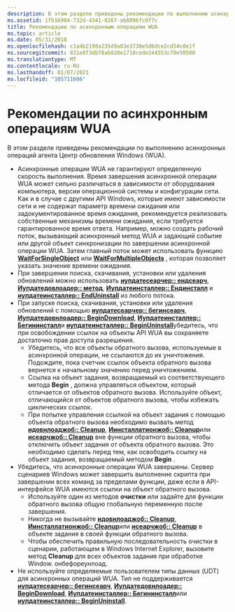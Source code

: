 ```yaml
---
description: В этом разделе приведены рекомендации по выполнению асинхронных операций агента Центр обновления Windows (WUA).
ms.assetid: 1fb16904-732d-4341-8267-ab8896fc0f7c
title: Рекомендации по асинхронным операциям WUA
ms.topic: article
ms.date: 05/31/2018
ms.openlocfilehash: c1a4b2198a235d9a03e3730e5d6dce2cd54c0e1f
ms.sourcegitcommit: 831e8f3db78ab820e1710cede244553c70e50500
ms.translationtype: MT
ms.contentlocale: ru-RU
ms.lasthandoff: 01/07/2021
ms.locfileid: "105711606"
---
```

# <a name="guidelines-for-asynchronous-wua-operations"></a>Рекомендации по асинхронным операциям WUA

В этом разделе приведены рекомендации по выполнению асинхронных операций агента Центр обновления Windows (WUA).

-   Асинхронные операции WUA не гарантируют определенную скорость выполнения. Время завершения асинхронной операции WUA может сильно различаться в зависимости от оборудования компьютера, версии операционной системы и конфигурации сети. Как и в случае с другими API Windows, которые имеют зависимости сети и не содержат параметр времени ожидания или задокументированное время ожидания, рекомендуется реализовать собственные механизмы времени ожидания, если требуется гарантированное время ответа. Например, можно создать рабочий поток, вызывающий асинхронный метод WUA и задающий событие или другой объект синхронизации по завершении асинхронной операции WUA. Затем главный поток может использовать функцию [**WaitForSingleObject**](/windows/desktop/api/synchapi/nf-synchapi-waitforsingleobject) или [**WaitForMultipleObjects**](/windows/desktop/api/synchapi/nf-synchapi-waitformultipleobjects) , которая позволяет указать значение времени ожидания.
-   При завершении поиска, скачивания, установки или удаления обновлений можно использовать [**иупдатесеарчер:: ендсеарч**](/windows/desktop/api/Wuapi/nf-wuapi-iupdatesearcher-endsearch), [**Иупдатедовлоадер:: метод**](/windows/desktop/api/Wuapi/nn-wuapi-iupdatedownloader), [**Иупдатеинсталлер:: Ендинсталл**](/windows/desktop/api/Wuapi/nf-wuapi-iupdateinstaller-endinstall) и [**иупдатеинсталлер:: EndUninstall**](/windows/desktop/api/Wuapi/nf-wuapi-iupdateinstaller-enduninstall) из любого потока.
-   При запуске поиска, скачивания, установки или удаления обновлений с помощью [**иупдатесеарчер:: бегинсеарч**](/windows/desktop/api/Wuapi/nf-wuapi-iupdatesearcher-beginsearch), [**Иупдатедовнлоадер:: BeginDownload**](/windows/desktop/api/Wuapi/nf-wuapi-iupdatedownloader-begindownload), [**Иупдатеинсталлер:: Бегининсталл**](/windows/desktop/api/Wuapi/nf-wuapi-iupdateinstaller-begininstall)и [**иупдатеинсталлер:: BeginUninstall**](/windows/desktop/api/Wuapi/nf-wuapi-iupdateinstaller-beginuninstall)убедитесь, что при освобождении ссылок на объекты API WUA вы сохраняете достаточно прав доступа разрешения.
    -   Убедитесь, что все объекты обратного вызова, используемые в асинхронной операции, не ссылаются до их уничтожения. Подождите, пока счетчик ссылок объекта обратного вызова вернется к начальному значению перед уничтожением.
    -   Ссылка на объект задания, возвращаемый из соответствующего метода **Begin** , должна управляться объектом, который отличается от объектов обратного вызова. Используйте объект, отличающийся от объектов обратного вызова, чтобы избежать циклических ссылок.
    -   При попытке управления ссылкой на объект задания с помощью объекта обратного вызова необходимо вызвать метод [**идовнлоаджоб:: Cleanup**](/windows/desktop/api/Wuapi/nf-wuapi-idownloadjob-cleanup), [**Иинсталлатионжоб:: Cleanup**](/windows/desktop/api/Wuapi/nf-wuapi-iinstallationjob-cleanup)или [**исеарчжоб:: Cleanup**](/windows/desktop/api/Wuapi/nf-wuapi-isearchjob-cleanup) вне функции обратного вызова, чтобы отключить объект задания от объекта обратного вызова. Это необходимо сделать перед тем, как освободить ссылку на объект задания, возвращаемый методом **Begin** .
-   Убедитесь, что асинхронные операции WUA завершены. Сервер сценариев Windows может завершить выполнение скрипта при завершении всех команд за пределами функции, даже если в API-интерфейсе WUA имеются ссылки на объект обратного вызова.
    -   Используйте один из методов **очистки** или задайте для функции обратного вызова общую глобальную переменную после завершения.
    -   Никогда не вызывайте [**идовнлоаджоб:: Cleanup**](/windows/desktop/api/Wuapi/nf-wuapi-idownloadjob-cleanup), [**Иинсталлатионжоб:: Cleanup**](/windows/desktop/api/Wuapi/nf-wuapi-iinstallationjob-cleanup)или [**исеарчжоб:: Cleanup**](/windows/desktop/api/Wuapi/nf-wuapi-isearchjob-cleanup) в объекте задания в своей функции обратного вызова.
    -   Чтобы обеспечить правильную последовательность очистки в сценарии, работающем в Windows Internet Explorer, вызовите метод **Cleanup** для всех объектов задания при обработке Window. онбефореунлоад.
-   Не используйте определяемые пользователем типы данных (UDT) для асинхронных операций WUA. Тип не поддерживается [**иупдатесеарчер:: бегинсеарч**](/windows/desktop/api/Wuapi/nf-wuapi-iupdatesearcher-beginsearch), [**Иупдатедовнлоадер:: BeginDownload**](/windows/desktop/api/Wuapi/nf-wuapi-iupdatedownloader-begindownload), [**Иупдатеинсталлер:: Бегининсталл**](/windows/desktop/api/Wuapi/nf-wuapi-iupdateinstaller-begininstall)или [**иупдатеинсталлер:: BeginUninstall**](/windows/desktop/api/Wuapi/nf-wuapi-iupdateinstaller-beginuninstall).

 

 
